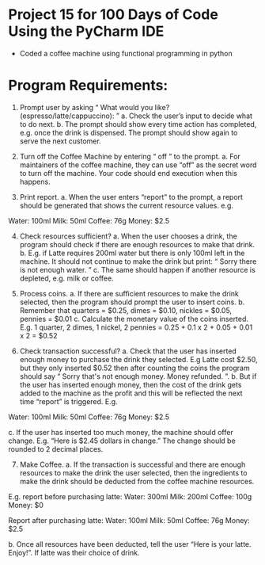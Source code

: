 # Project 15 for 100 Days of Code Using the PyCharm IDE
- Coded a coffee machine using functional programming in python

# Program Requirements:
1. Prompt user by asking “ What would you like? (espresso/latte/cappuccino): ”
  a. Check the user’s input to decide what to do next.
  b. The prompt should show every time action has completed, e.g. once the drink is
  dispensed. The prompt should show again to serve the next customer.

2. Turn off the Coffee Machine by entering “ off ” to the prompt.
  a. For maintainers of the coffee machine, they can use “off” as the secret word to turn off
  the machine. Your code should end execution when this happens.

3. Print report.
  a. When the user enters “report” to the prompt, a report should be generated that shows
  the current resource values. e.g.
  
  Water: 100ml
  Milk: 50ml
  Coffee: 76g
  Money: $2.5

4. Check resources sufficient?
  a. When the user chooses a drink, the program should check if there are enough
  resources to make that drink.
  b. E.g. if Latte requires 200ml water but there is only 100ml left in the machine. It should
  not continue to make the drink but print: “ Sorry there is not enough water. ”
  c. The same should happen if another resource is depleted, e.g. milk or coffee.

5. Process coins.
  a. If there are sufficient resources to make the drink selected, then the program should
  prompt the user to insert coins.
  b. Remember that quarters = $0.25, dimes = $0.10, nickles = $0.05, pennies = $0.01
  c. Calculate the monetary value of the coins inserted. E.g. 1 quarter, 2 dimes, 1 nickel, 2
  pennies = 0.25 + 0.1 x 2 + 0.05 + 0.01 x 2 = $0.52

6. Check transaction successful?
  a. Check that the user has inserted enough money to purchase the drink they selected.
  E.g Latte cost $2.50, but they only inserted $0.52 then after counting the coins the
  program should say “ Sorry that's not enough money. Money refunded. ”.
  b. But if the user has inserted enough money, then the cost of the drink gets added to the
  machine as the profit and this will be reflected the next time “report” is triggered. E.g.
  
  Water: 100ml
  Milk: 50ml
  Coffee: 76g
  Money: $2.5
  
  c. If the user has inserted too much money, the machine should offer change.
  E.g. “Here is $2.45 dollars in change.” The change should be rounded to 2 decimal
  places.

7. Make Coffee.
  a. If the transaction is successful and there are enough resources to make the drink the
  user selected, then the ingredients to make the drink should be deducted from the
  coffee machine resources.

  E.g. report before purchasing latte:
  Water: 300ml
  Milk: 200ml
  Coffee: 100g
  Money: $0 

  Report after purchasing latte:
  Water: 100ml
  Milk: 50ml
  Coffee: 76g
  Money: $2.5

  b. Once all resources have been deducted, tell the user “Here is your latte. Enjoy!”. If
  latte was their choice of drink.
